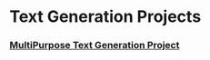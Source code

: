# Text Generation Projects

### [MultiPurpose Text Generation Project](https://github.com/yagyesh-bobde/GenAI-Projects/tree/main/Text-Generation/Multipurpose)
